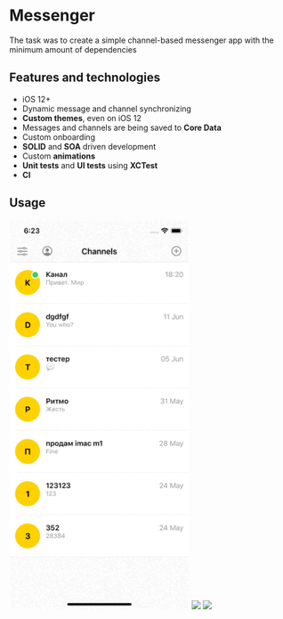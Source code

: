 # Messenger

The task was to create a simple channel-based messenger app with the minimum amount of dependencies


## Features and technologies
- iOS 12+
- Dynamic message and channel synchronizing
- <b>Custom themes</b>, even on iOS 12
- Messages and channels are being saved to <b>Core Data</b>
- Custom onboarding
- <b>SOLID</b> and <b>SOA</b> driven development
- Custom <b>animations</b>
- <b>Unit tests</b> and <b>UI tests</b> using <b>XCTest</b>
- <b>CI</b>

## Usage

<img src="./media/gif1.gif" height="700" />
<img src="./media/gif2.gif" height="700" />
<img src="./media/gif3.gif" height="700" />